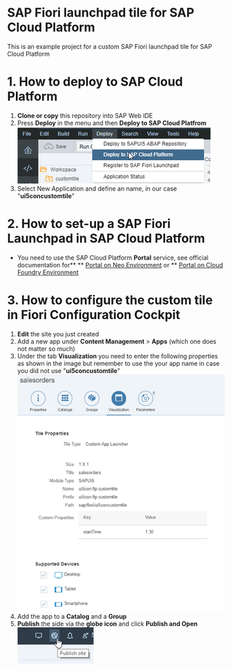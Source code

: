 # SAP Fiori launchpad tile for SAP Cloud Platform
This is an example project for a custom SAP Fiori launchpad tile for SAP Cloud Platform

# 1. How to deploy to SAP Cloud Platform
1. **Clone or copy** this repository into SAP Web IDE
2. Press **Deploy** in the menu and then **Deploy to SAP Cloud Platfrom**
![Press Deploy in the menu and then Deploy to SAP Cloud Platfrom](docs/1.1-deploy.png "Press Deploy in the menu and then Deploy to SAP Cloud Platfrom")
3. Select New Application and define an name, in our case "**ui5concustomtile**"

# 2. How to set-up a SAP Fiori Launchpad in SAP Cloud Platform
* You need to use the SAP Cloud Platform **Portal** service, see official documentation for** 
** [Portal on Neo Environment](https://help.hana.ondemand.com/cloud_portal/frameset.htm?69000b4a09b54f33bef1b58a1dbb4001.html) or
** [Portal on Cloud Foundry Environment](https://help.hana.ondemand.com/cloud_portal/frameset.htm?c6984678cb4a475ea82cefdcf15a840d.html)

# 3. How to configure the custom tile in Fiori Configuration Cockpit
1. **Edit** the site you just created
2. Add a new app under **Content Management** > **Apps** (which one does not matter so much)
3. Under the tab **Visualization** you need to enter the following properties as shown in the image but remember to use the your app name in case you did not use "**ui5concustomtile**"
![configured properties](docs/2.1-fiori-configuration-cockpit.png "configured properties")
4. Add the app to a **Catalog** and a **Group**
5. **Publish** the side via the **globe icon** and click **Publish and Open**
![Publish the side](docs/3.1-publish.png "Publish the site")

 
